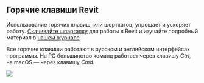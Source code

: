 ## Горячие клавиши Revit

Использование горячих клавиш, или шорткатов, упрощает и ускоряет работу. [Скачивайте шпаргалку](https://softculture.s3.eu-central-1.amazonaws.com/static/blog/B264_Soft_Culture_Goryachie_Klavishi_Revit.pdf) для работы в Revit и изучайте подробный материал в [нашем журнале](https://softculture.cc/blog/entries/articles/goryachie-klavishi-revit).

Все горячие клавиши работают в русском и английском интерфейсах программы. На PC большинство команд работает через клавишу _Ctrl_, на macOS — через клавишу _Cmd_.  

![](https://study.softculture.cc/img/MAY_5/1658949614_ArchiCAD-shortcuts-keyboard.png)
